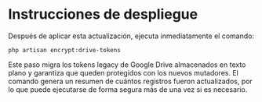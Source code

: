 # Instrucciones de despliegue

Después de aplicar esta actualización, ejecuta inmediatamente el comando:

```
php artisan encrypt:drive-tokens
```

Este paso migra los tokens legacy de Google Drive almacenados en texto plano y garantiza que queden protegidos con los nuevos mutadores. El comando genera un resumen de cuántos registros fueron actualizados, por lo que puede ejecutarse de forma segura más de una vez si es necesario.
